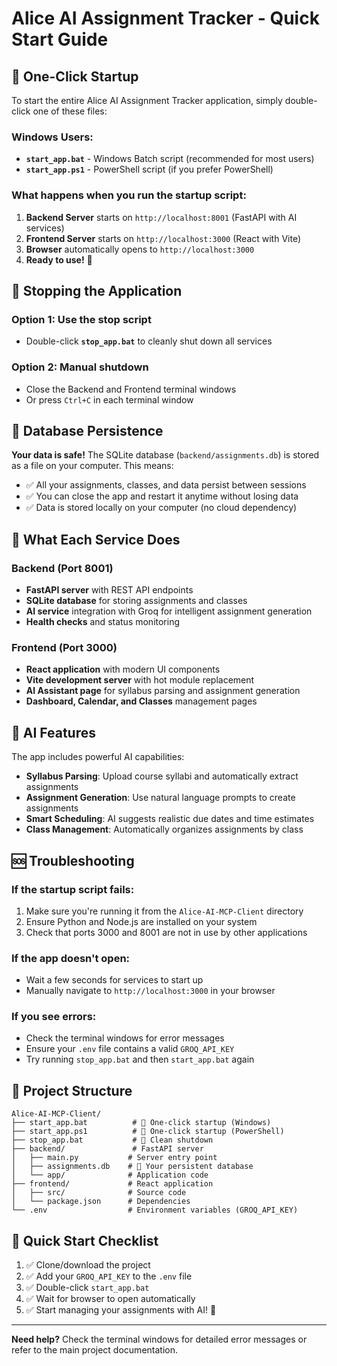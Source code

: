# Alice AI Assignment Tracker - Quick Start Guide

## 🚀 One-Click Startup

To start the entire Alice AI Assignment Tracker application, simply double-click one of these files:

### Windows Users:
- **`start_app.bat`** - Windows Batch script (recommended for most users)
- **`start_app.ps1`** - PowerShell script (if you prefer PowerShell)

### What happens when you run the startup script:
1. **Backend Server** starts on `http://localhost:8001` (FastAPI with AI services)
2. **Frontend Server** starts on `http://localhost:3000` (React with Vite)
3. **Browser** automatically opens to `http://localhost:3000`
4. **Ready to use!** 🎉

## 🛑 Stopping the Application

### Option 1: Use the stop script
- Double-click **`stop_app.bat`** to cleanly shut down all services

### Option 2: Manual shutdown
- Close the Backend and Frontend terminal windows
- Or press `Ctrl+C` in each terminal window

## 💾 Database Persistence

**Your data is safe!** The SQLite database (`backend/assignments.db`) is stored as a file on your computer. This means:
- ✅ All your assignments, classes, and data persist between sessions
- ✅ You can close the app and restart it anytime without losing data
- ✅ Data is stored locally on your computer (no cloud dependency)

## 🔧 What Each Service Does

### Backend (Port 8001)
- **FastAPI server** with REST API endpoints
- **SQLite database** for storing assignments and classes
- **AI service** integration with Groq for intelligent assignment generation
- **Health checks** and status monitoring

### Frontend (Port 3000)
- **React application** with modern UI components
- **Vite development server** with hot module replacement
- **AI Assistant page** for syllabus parsing and assignment generation
- **Dashboard, Calendar, and Classes** management pages

## 🤖 AI Features

The app includes powerful AI capabilities:
- **Syllabus Parsing**: Upload course syllabi and automatically extract assignments
- **Assignment Generation**: Use natural language prompts to create assignments
- **Smart Scheduling**: AI suggests realistic due dates and time estimates
- **Class Management**: Automatically organizes assignments by class

## 🆘 Troubleshooting

### If the startup script fails:
1. Make sure you're running it from the `Alice-AI-MCP-Client` directory
2. Ensure Python and Node.js are installed on your system
3. Check that ports 3000 and 8001 are not in use by other applications

### If the app doesn't open:
- Wait a few seconds for services to start up
- Manually navigate to `http://localhost:3000` in your browser

### If you see errors:
- Check the terminal windows for error messages
- Ensure your `.env` file contains a valid `GROQ_API_KEY`
- Try running `stop_app.bat` and then `start_app.bat` again

## 📁 Project Structure

```
Alice-AI-MCP-Client/
├── start_app.bat          # 🚀 One-click startup (Windows)
├── start_app.ps1          # 🚀 One-click startup (PowerShell)
├── stop_app.bat           # 🛑 Clean shutdown
├── backend/               # FastAPI server
│   ├── main.py           # Server entry point
│   ├── assignments.db    # 💾 Your persistent database
│   └── app/              # Application code
├── frontend/             # React application
│   ├── src/              # Source code
│   └── package.json      # Dependencies
└── .env                  # Environment variables (GROQ_API_KEY)
```

## 🎯 Quick Start Checklist

1. ✅ Clone/download the project
2. ✅ Add your `GROQ_API_KEY` to the `.env` file
3. ✅ Double-click `start_app.bat`
4. ✅ Wait for browser to open automatically
5. ✅ Start managing your assignments with AI! 🎉

---

**Need help?** Check the terminal windows for detailed error messages or refer to the main project documentation.
